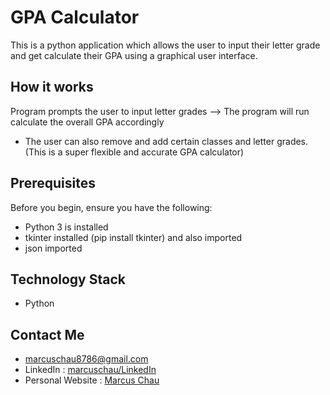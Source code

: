 # GPA Calculator

This is a python application which allows the user to input their letter grade and get calculate their GPA using a graphical user interface.

## How it works ##

Program prompts the user to input letter grades --> The program will run calculate the overall GPA accordingly 
- The user can also remove and add certain classes and letter grades. (This is a super flexible and accurate GPA calculator)

## Prerequisites ##

Before you begin, ensure you have the following:

- Python 3 is installed
- tkinter installed (pip install tkinter) and also imported
- json imported

## Technology Stack ##

- Python

## Contact Me ##

- marcuschau8786@gmail.com
- LinkedIn : [marcuschau/LinkedIn](https://www.linkedin.com/in/marcus-chau-b88878221/)
- Personal Website : [Marcus Chau](https://marcuschau.com/)
